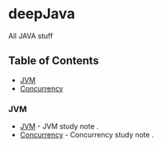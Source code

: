 # deepJava
All JAVA stuff 


## Table of Contents
- [JVM](#JVM)
- [Concurrency](#Concurrency)

### JVM
- [JVM](https://github.com/xiaomingfuckeasylife/deepJava/blob/master/README_JVM.md) - JVM study note . 
- [Concurrency](https://github.com/xiaomingfuckeasylife/deepJava/blob/master/README_Concurrency.md) - Concurrency study note . 
